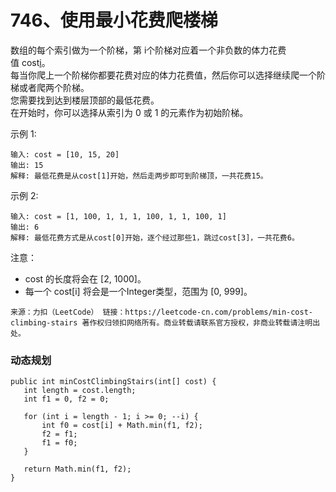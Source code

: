 746、使用最小花费爬楼梯
===

数组的每个索引做为一个阶梯，第 i个阶梯对应着一个非负数的体力花费值 cost[i](索引从0开始)。<br>
每当你爬上一个阶梯你都要花费对应的体力花费值，然后你可以选择继续爬一个阶梯或者爬两个阶梯。<br>
您需要找到达到楼层顶部的最低花费。<br>
在开始时，你可以选择从索引为 0 或 1 的元素作为初始阶梯。<br>

示例 1:<br>
```
输入: cost = [10, 15, 20]
输出: 15
解释: 最低花费是从cost[1]开始，然后走两步即可到阶梯顶，一共花费15。
```
示例 2:<br>
```
输入: cost = [1, 100, 1, 1, 1, 100, 1, 1, 100, 1]
输出: 6
解释: 最低花费方式是从cost[0]开始，逐个经过那些1，跳过cost[3]，一共花费6。
```
注意：<br>
* cost 的长度将会在 [2, 1000]。
* 每一个 cost[i] 将会是一个Integer类型，范围为 [0, 999]。

``
来源：力扣（LeetCode）
链接：https://leetcode-cn.com/problems/min-cost-climbing-stairs
著作权归领扣网络所有。商业转载请联系官方授权，非商业转载请注明出处。
``

### 动态规划
```
public int minCostClimbingStairs(int[] cost) {
   int length = cost.length;
   int f1 = 0, f2 = 0;

   for (int i = length - 1; i >= 0; --i) {
       int f0 = cost[i] + Math.min(f1, f2);
       f2 = f1;
       f1 = f0;
   }

   return Math.min(f1, f2);
}
```
